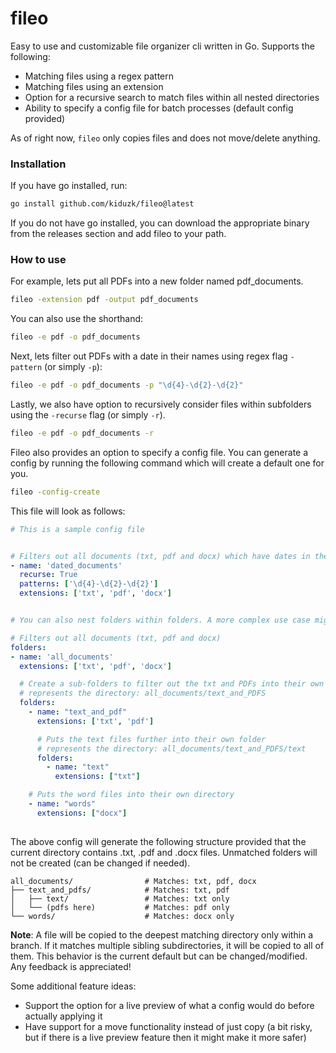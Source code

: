 ﻿# fileo
 
Easy to use and customizable file organizer cli written in Go. Supports the following:
- Matching files using a regex pattern
- Matching files using an extension
- Option for a recursive search to match files within all nested directories
- Ability to specify a config file for batch processes (default config provided)

As of right now, `fileo` only copies files and does not move/delete anything. 

### Installation

If you have go installed, run:
```bash
go install github.com/kiduzk/fileo@latest
```
If you do not have go installed, you can download the appropriate binary from the releases section and add fileo to your path. 

### How to use 

For example, lets put all PDFs into a new folder named pdf_documents.
```bash
fileo -extension pdf -output pdf_documents
```
You can also use the shorthand:
```bash
fileo -e pdf -o pdf_documents
```
Next, lets filter out PDFs with a date in their names using regex flag `-pattern` (or simply `-p`):
```bash
fileo -e pdf -o pdf_documents -p "\d{4}-\d{2}-\d{2}"
```

Lastly, we also have option to recursively consider files within subfolders using the `-recurse` flag (or simply `-r`).
```bash
fileo -e pdf -o pdf_documents -r
```

Fileo also provides an option to specify a config file. You can generate a config by running the following command which will create a default one for you. 
```bash
fileo -config-create
```
This file will look as follows:
```yaml
# This is a sample config file


# Filters out all documents (txt, pdf and docx) which have dates in their names
- name: 'dated_documents'
  recurse: True
  patterns: ['\d{4}-\d{2}-\d{2}']
  extensions: ['txt', 'pdf', 'docx']


# You can also nest folders within folders. A more complex use case might look like the following. 

# Filters out all documents (txt, pdf and docx)
folders:
- name: 'all_documents'
  extensions: ['txt', 'pdf', 'docx']

  # Create a sub-folders to filter out the txt and PDFs into their own folder.
  # represents the directory: all_documents/text_and_PDFS 
  folders:
    - name: "text_and_pdf"
      extensions: ['txt', 'pdf']

      # Puts the text files further into their own folder
      # represents the directory: all_documents/text_and_PDFS/text 
      folders:
        - name: "text"
          extensions: ["txt"]

    # Puts the word files into their own directory
    - name: "words"
      extensions: ["docx"]
 
```
The above config will generate the following structure provided that the current directory contains .txt, .pdf and .docx files. Unmatched folders will not be created (can be changed if needed).
```
all_documents/                # Matches: txt, pdf, docx
├── text_and_pdfs/            # Matches: txt, pdf
│   ├── text/                 # Matches: txt only
│   └── (pdfs here)           # Matches: pdf only
└── words/                    # Matches: docx only
```
**Note**: A file will be copied to the deepest matching directory only within a branch. If it matches multiple sibling subdirectories, it will be copied to all of them. This behavior is the current default but can be changed/modified. Any feedback is appreciated!

Some additional feature ideas:
- Support the option for a live preview of what a config would do before actually applying it
- Have support for a move functionality instead of just copy (a bit risky, but if there is a live preview feature then it might make it more safer)
